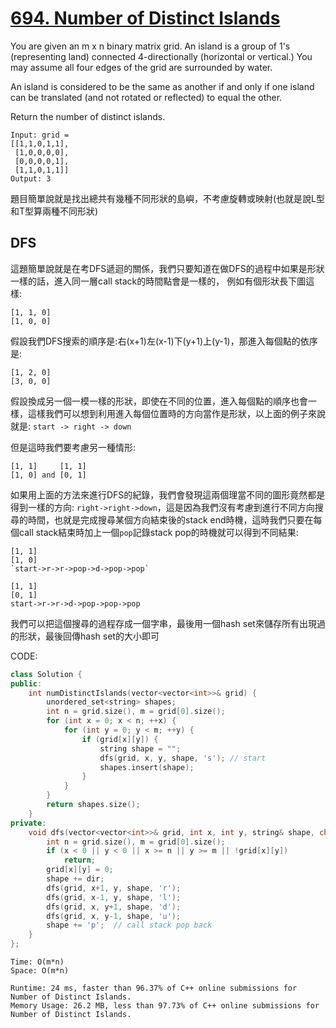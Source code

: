 # [694. Number of Distinct Islands](https://leetcode.com/problems/number-of-distinct-islands/)

You are given an m x n binary matrix grid. An island is a group of 1's (representing land) connected 4-directionally (horizontal or vertical.) You may assume all four edges of the grid are surrounded by water.

An island is considered to be the same as another if and only if one island can be translated (and not rotated or reflected) to equal the other.

Return the number of distinct islands.

```
Input: grid = 
[[1,1,0,1,1],
 [1,0,0,0,0],
 [0,0,0,0,1],
 [1,1,0,1,1]]
Output: 3
```

題目簡單說就是找出總共有幾種不同形狀的島嶼，不考慮旋轉或映射(也就是說L型和T型算兩種不同形狀)

## DFS
這題簡單說就是在考DFS遞迴的關係，我們只要知道在做DFS的過程中如果是形狀一樣的話，進入同一層call stack的時間點會是一樣的，
例如有個形狀長下圖這樣:
```
[1, 1, 0]
[1, 0, 0]
```
假設我們DFS搜索的順序是:右(x+1)左(x-1)下(y+1)上(y-1)，那進入每個點的依序是:
```
[1, 2, 0]
[3, 0, 0]
```

假設換成另一個一模一樣的形狀，即使在不同的位置，進入每個點的順序也會一樣，這樣我們可以想到利用進入每個位置時的方向當作是形狀，以上面的例子來說就是: `start -> right -> down`

但是這時我們要考慮另一種情形:
```
[1, 1]     [1, 1]
[1, 0] and [0, 1]
```
如果用上面的方法來進行DFS的紀錄，我們會發現這兩個理當不同的圖形竟然都是得到一樣的方向: `right->right->down`，這是因為我們沒有考慮到進行不同方向搜尋的時間，也就是完成搜尋某個方向結束後的stack end時機，這時我們只要在每個call stack結束時加上一個`pop`記錄stack pop的時機就可以得到不同結果:
```
[1, 1]
[1, 0]
`start->r->r->pop->d->pop->pop`

[1, 1]
[0, 1]
start->r->r->d->pop->pop->pop
```

我們可以把這個搜尋的過程存成一個字串，最後用一個hash set來儲存所有出現過的形狀，最後回傳hash set的大小即可

CODE:
```cpp
class Solution {
public:
    int numDistinctIslands(vector<vector<int>>& grid) {
        unordered_set<string> shapes;
        int n = grid.size(), m = grid[0].size();
        for (int x = 0; x < n; ++x) {
            for (int y = 0; y < m; ++y) {
                if (grid[x][y]) {
                    string shape = "";
                    dfs(grid, x, y, shape, 's'); // start
                    shapes.insert(shape);
                }
            }
        }
        return shapes.size();
    }
private:
    void dfs(vector<vector<int>>& grid, int x, int y, string& shape, char dir) {
        int n = grid.size(), m = grid[0].size();
        if (x < 0 || y < 0 || x >= n || y >= m || !grid[x][y])
            return;
        grid[x][y] = 0;
        shape += dir;
        dfs(grid, x+1, y, shape, 'r');
        dfs(grid, x-1, y, shape, 'l');
        dfs(grid, x, y+1, shape, 'd');
        dfs(grid, x, y-1, shape, 'u');
        shape += 'p';  // call stack pop back
    }
};
```

```
Time: O(m*n)
Space: O(m*n)
```

```
Runtime: 24 ms, faster than 96.37% of C++ online submissions for Number of Distinct Islands.
Memory Usage: 26.2 MB, less than 97.73% of C++ online submissions for Number of Distinct Islands.
```
